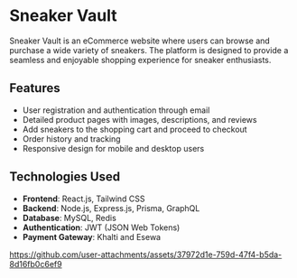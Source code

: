 # Sneaker Vault

Sneaker Vault is an eCommerce website where users can browse and purchase a wide variety of sneakers. The platform is designed to provide a seamless and enjoyable shopping experience for sneaker enthusiasts.


## Features

- User registration and authentication through email
- Detailed product pages with images, descriptions, and reviews
- Add sneakers to the shopping cart and proceed to checkout
- Order history and tracking
- Responsive design for mobile and desktop users

## Technologies Used

- **Frontend**: React.js, Tailwind CSS
- **Backend**: Node.js, Express.js, Prisma, GraphQL
- **Database**: MySQL, Redis
- **Authentication**: JWT (JSON Web Tokens)
- **Payment Gateway**: Khalti and Esewa




https://github.com/user-attachments/assets/37972d1e-759d-47f4-b5da-8d16fb0c6ef9

